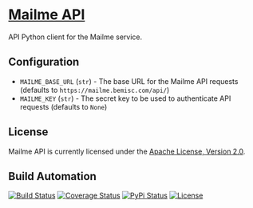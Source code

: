 # [Mailme API](http://mailme-api.hive.pt)

API Python client for the Mailme service.

## Configuration

* `MAILME_BASE_URL` (`str`) - The base URL for the Mailme API requests (defaults to `https://mailme.bemisc.com/api/`)
* `MAILME_KEY` (`str`) - The secret key to be used to authenticate API requests (defaults to `None`)

## License

Mailme API is currently licensed under the [Apache License, Version 2.0](http://www.apache.org/licenses/).

## Build Automation

[![Build Status](https://travis-ci.org/hivesolutions/mailme_api.svg?branch=master)](https://travis-ci.org/hivesolutions/mailme_api)
[![Coverage Status](https://coveralls.io/repos/hivesolutions/mailme_api/badge.svg?branch=master)](https://coveralls.io/r/hivesolutions/mailme_api?branch=master)
[![PyPi Status](https://img.shields.io/pypi/v/mailme_api.svg)](https://pypi.python.org/pypi/mailme_api)
[![License](https://img.shields.io/badge/license-Apache%202.0-blue.svg)](https://www.apache.org/licenses/)
